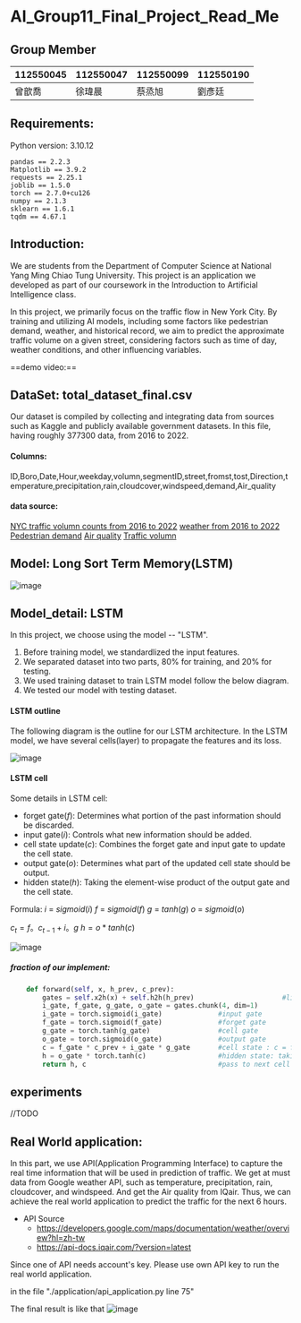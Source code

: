 # AI_Group11_Final_Project_Read_Me

## Group Member


| 112550045 | 112550047 | 112550099 | 112550190 |
| -------- | -------- | -------- | -------|
| 曾歆喬|徐瑋晨  |蔡烝旭   |劉彥廷 |

## Requirements:
Python version: 3.10.12
```
pandas == 2.2.3
Matplotlib == 3.9.2
requests == 2.25.1
joblib == 1.5.0
torch == 2.7.0+cu126
numpy == 2.1.3
sklearn == 1.6.1
tqdm == 4.67.1
```

## Introduction:
We are students from the Department of Computer Science at National Yang Ming Chiao Tung University. This project is an application we developed as part of our coursework in the Introduction to Artificial Intelligence class. 

In this project, we primarily focus on the traffic flow in New York City. By training and utilizing AI models, including some factors like pedestrian demand, weather, and historical record, we aim to predict the approximate traffic volume on a given street, considering factors such as time of day, weather conditions, and other influencing variables.

==demo video:== 


## DataSet: total_dataset_final.csv
Our dataset is compiled by collecting and integrating data from sources such as Kaggle and publicly available government datasets. In this file, having roughly 377300 data, from 2016 to 2022. 

#### Columns:
ID,Boro,Date,Hour,weekday,volumn,segmentID,street,fromst,tost,Direction,temperature,precipitation,rain,cloudcover,windspeed,demand,Air_quality
#### data source:
[NYC traffic volumn counts from 2016 to 2022](https://data.cityofnewyork.us/Transportation/Traffic-Volume-Counts/btm5-ppia/about_data)
[weather from 2016 to 2022](https://www.kaggle.com/datasets/aadimator/nyc-weather-2016-to-2022)
[Pedestrian demand](https://data.cityofnewyork.us/Transportation/Pedestrian-Mobility-Plan-Pedestrian-Demand/fwpa-qxaf/about_data)
[Air quality](https://data.cityofnewyork.us/Environment/Air-Quality/c3uy-2p5r/data_preview)
[Traffic volumn](https://data.cityofnewyork.us/Transportation/Automated-Traffic-Volume-Counts/7ym2-wayt/data_preview)

## Model: Long Sort Term Memory(LSTM)
![image](https://hackmd.io/_uploads/SyHJdyMfgl.png)

## Model_detail: LSTM
In this project, we choose using the model -- "LSTM".
1. Before training model, we standardlized the input features.
2. We separated dataset into two parts, 80% for training, and 20% for testing.
3. We used training dataset to train LSTM model follow the below diagram.
4. We tested our model with testing dataset.

#### LSTM outline
The following diagram is the outline for our LSTM architecture. In the LSTM model, we have several cells(layer) to propagate the features and its loss.

![image](https://hackmd.io/_uploads/Sy2RYMQMee.png)

#### LSTM cell
Some details in LSTM cell:
* forget gate($f$): Determines what portion of the past information should be discarded.
* input gate($i$): Controls what new information should be added.
* cell state update($c$): Combines the forget gate and input gate to update the cell state.
* output gate($o$): Determines what part of the updated cell state should be output.
* hidden state($h$): Taking the element-wise product of the output gate and the cell state.

Formula:
$i$ $=$ $sigmoid(i)$
$f$ $=$ $sigmoid(f)$
$g$ $=$ $tanh(g)$
$o$ $=$ $sigmoid(o)$

$c_t = f。c_{t-1} + i。g$
$h = o * tanh(c)$

![image](https://hackmd.io/_uploads/rJtyxWfGee.png)

##### fraction of our implement:
```python
    def forward(self, x, h_prev, c_prev):
        gates = self.x2h(x) + self.h2h(h_prev)                      #linear transformation
        i_gate, f_gate, g_gate, o_gate = gates.chunk(4, dim=1)
        i_gate = torch.sigmoid(i_gate)              #input gate
        f_gate = torch.sigmoid(f_gate)              #forget gate
        g_gate = torch.tanh(g_gate)                 #cell gate
        o_gate = torch.sigmoid(o_gate)              #output gate 
        c = f_gate * c_prev + i_gate * g_gate       #cell state : c = f 。 c_prev + i 。 g
        h = o_gate * torch.tanh(c)                  #hidden state: taking the element-wise product of the output gate and the cell state
        return h, c                                 #pass to next cell
```
## experiments
//TODO

## Real World application:
In this part, we use API(Application Programming Interface) to capture the real time information that will be used in prediction of traffic. We get at must data from Google weather API, such as temperature, precipitation, rain, cloudcover, and windspeed. And get the Air quality from IQair. Thus, we can achieve the real world application to predict the traffic for the next 6 hours.

* API Source
    * https://developers.google.com/maps/documentation/weather/overview?hl=zh-tw
    * https://api-docs.iqair.com/?version=latest
    
Since one of API needs account's key. Please use own API key to run the real world application.

in the file "./application/api_application.py line 75"

The final result is like that
![image](https://hackmd.io/_uploads/ryjHizQGex.png)
